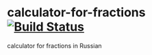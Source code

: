 # calculator-for-fractions   [![Build Status](https://travis-ci.com/Elman1995/calculator-for-fractions.svg?branch=master)](https://travis-ci.com/Elman1995/calculator-for-fractions)
calculator for fractions in Russian
